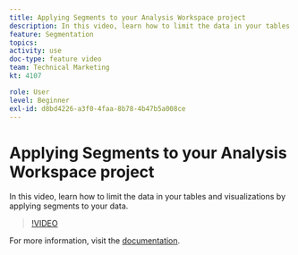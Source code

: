 ```yaml
---
title: Applying Segments to your Analysis Workspace project
description: In this video, learn how to limit the data in your tables and visualizations by applying segments to your data.
feature: Segmentation
topics: 
activity: use
doc-type: feature video
team: Technical Marketing
kt: 4107

role: User
level: Beginner
exl-id: d8bd4226-a3f0-4faa-8b78-4b47b5a008ce
---
```

# Applying Segments to your Analysis Workspace project

In this video, learn how to limit the data in your tables and visualizations by applying segments to your data.

>[!VIDEO](https://video.tv.adobe.com/v/30994/?quality=12)

For more information, visit the [documentation](https://experienceleague.adobe.com/docs/analytics/components/segmentation/segmentation-workflow/t-seg-apply.html).
